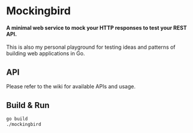 # Mockingbird
#### A minimal web service to mock your HTTP responses to test your REST API.
This is also my personal playground for testing ideas and patterns of building web applications in Go.


## API
Please refer to the wiki for available APIs and usage.

## Build & Run
```bash
go build
./mockingbird
```
